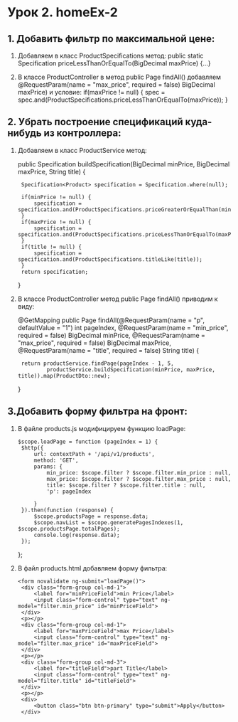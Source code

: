 # Урок 2. homeEx-2

## 1. Добавить фильтр по максимальной цене:

1. Добавляем в класс ProductSpecifications метод:
   public static Specification<Product> priceLessThanOrEqualTo(BigDecimal maxPrice) {...}
   
2. В классе ProductController в метод public Page<ProductDto> findAll()
   добавляем @RequestParam(name = "max_price", required = false) BigDecimal maxPrice)
   и условие:
   if(maxPrice != null) {
   spec = spec.and(ProductSpecifications.priceLessThanOrEqualTo(maxPrice));
   }

## 2. Убрать построение спецификаций куда-нибудь из контроллера:

1. Добавляем в класс ProductService метод:
   
   public Specification<Product> buildSpecification(BigDecimal minPrice, BigDecimal maxPrice, String title) {

        Specification<Product> specification = Specification.where(null);

        if(minPrice != null) {
            specification = specification.and(ProductSpecifications.priceGreaterOrEqualThan(minPrice));
        }
        if(maxPrice != null) {
            specification = specification.and(ProductSpecifications.priceLessThanOrEqualTo(maxPrice));
        }
        if(title != null) {
            specification = specification.and(ProductSpecifications.titleLike(title));
        }
        return specification;
   }

2. В классе ProductController метод public Page<ProductDto> findAll() приводим к виду:

   @GetMapping
   public Page<ProductDto> findAll(@RequestParam(name = "p", defaultValue = "1") int pageIndex,
   @RequestParam(name = "min_price", required = false) BigDecimal minPrice,
   @RequestParam(name = "max_price", required = false) BigDecimal maxPrice,
   @RequestParam(name = "title", required = false) String title) {

        return productService.findPage(pageIndex - 1, 5,
                productService.buildSpecification(minPrice, maxPrice, title)).map(ProductDto::new);
   }

## 3.Добавить форму фильтра на фронт:

1. В файле products.js модифицируем функцию loadPage:

       $scope.loadPage = function (pageIndex = 1) {
        $http({
            url: contextPath + '/api/v1/products',
            method: 'GET',
            params: {
                min_price: $scope.filter ? $scope.filter.min_price : null,
                max_price: $scope.filter ? $scope.filter.max_price : null,
                title: $scope.filter ? $scope.filter.title : null,
                'p': pageIndex

            }
        }).then(function (response) {
            $scope.productsPage = response.data;
            $scope.navList = $scope.generatePagesIndexes(1, $scope.productsPage.totalPages);
            console.log(response.data);
        });
   };

2. В файл products.html добавляем форму фильтра:

       <form novalidate ng-submit="loadPage()">
        <div class="form-group col-md-1">
            <label for="minPriceField">min Price</label>
            <input class="form-control" type="text" ng-model="filter.min_price" id="minPriceField">
        </div>
        <p></p>
        <div class="form-group col-md-1">
            <label for="maxPriceField">max Price</label>
            <input class="form-control" type="text" ng-model="filter.max_price" id="maxPriceField">
        </div>
        <p></p>
        <div class="form-group col-md-3">
            <label for="titleField">part Title</label>
            <input class="form-control" type="text" ng-model="filter.title" id="titleField">
        </div>
        <p></p>
        <div>
            <button class="btn btn-primary" type="submit">Apply</button>
        </div>
      </form>
